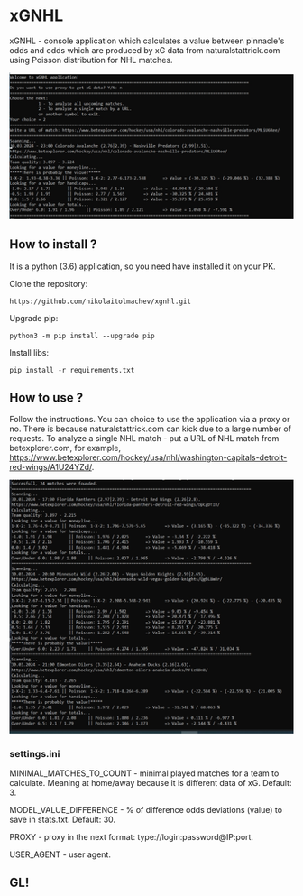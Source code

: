 # xGNHL
xGNHL - console application which calculates a value between pinnacle's odds and odds which are produced by xG data from
naturalstattrick.com using Poisson distribution for NHL matches.

![Demo 1](https://github.com/nikolaitolmachev/xgnhl/raw/main/Img/scr_1.jpg)

## How to install ?
It is a python (3.6) application, so you need have installed it on your PK.

Clone the repository:
```
https://github.com/nikolaitolmachev/xgnhl.git
```

Upgrade pip:
```
python3 -m pip install --upgrade pip
```

Install libs:
```
pip install -r requirements.txt
```

## How to use ?

Follow the instructions.
You can choice to use the application via a proxy or no. There is because naturalstattrick.com can kick due to a large number of requests.
To analyze a single NHL match - put a URL of NHL match from betexplorer.com, for example, https://www.betexplorer.com/hockey/usa/nhl/washington-capitals-detroit-red-wings/A1U24YZd/.

![Demo 2](https://github.com/nikolaitolmachev/xgnhl/raw/main/Img/scr_2.jpg)

### settings.ini
MINIMAL_MATCHES_TO_COUNT - minimal played matches for a team to calculate. Meaning at home/away because it is different data of xG.  Default: 3.

MODEL_VALUE_DIFFERENCE - % of difference odds deviations (value) to save in stats.txt. Default: 30.

PROXY - proxy in the next format: type://login:password@IP:port.

USER_AGENT - user agent.

## GL!